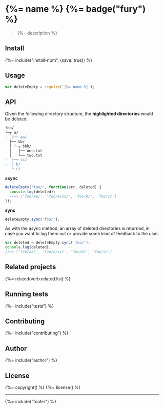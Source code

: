 # {%= name %} {%= badge("fury") %}

> {%= description %}

## Install
{%= include("install-npm", {save: true}) %}

## Usage

```js
var deleteEmpty = require('{%= name %}');
```

## API

Given the following directory structure, the **highlighted directories** would be deleted.

```diff
foo/
└─┬ a/
-  ├── aa/
  ├── bb/
  │ └─┬ bbb/
  │   ├── one.txt
  │   └── two.txt
-  ├── cc/
-  ├ b/
-  └ c/
```

**async**

```js
deleteEmpty('foo/', function(err, deleted) {
  console.log(deleted);
  //=> ['foo/aa/', 'foo/a/cc/', 'foo/b/', 'foo/c/']
});
```

**sync**

```js
deleteEmpty.sync('foo/');
```

As with the async method, an array of deleted directories is returned, in case you want to log them out or provide some kind of feedback to the user.

```js
var deleted = deleteEmpty.sync('foo/');
console.log(deleted);
//=> ['foo/aa/', 'foo/a/cc/', 'foo/b/', 'foo/c/']
```

## Related projects
{%= related(verb.related.list) %}  

## Running tests
{%= include("tests") %}

## Contributing
{%= include("contributing") %}

## Author
{%= include("author") %}

## License
{%= copyright() %}
{%= license() %}

***

{%= include("footer") %}
